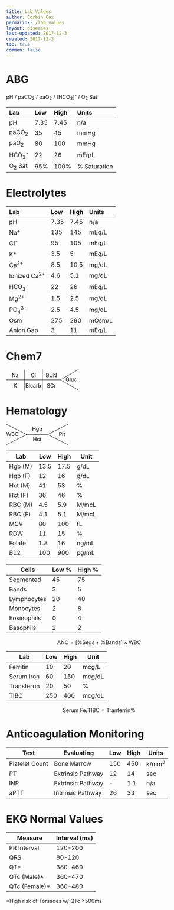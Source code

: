 ```yaml
---
title: Lab Values
author: Corbin Cox
permalink: /lab_values
layout: diseases
last-updated: 2017-12-3
created: 2017-12-3
toc: true
common: false
---
```


# ABG

pH / paCO<sub>2</sub>  / paO<sub>2</sub>  / [HCO<sub>3</sub>]<sup>-</sup> / O<sub>2</sub>  Sat

| Lab                         | Low  | High | Units        |
| :-------------------------- | :--- | :--- | :----------- |
| pH                          | 7.35 | 7.45 | n/a          |
| paCO<sub>2</sub>            | 35   | 45   | mmHg         |
| paO<sub>2</sub>             | 80   | 100  | mmHg         |
| HCO<sub>3</sub><sup>-</sup> | 22   | 26   | mEq/L        |
| O<sub>2</sub>  Sat          | 95%  | 100% | % Saturation |

# Electrolytes

| Lab                         | Low  | High | Units  |
| :-------------------------- | :--- | :--- | :----- |
| pH                          | 7.35 | 7.45 | n/a    |
| Na<sup>+</sup>              | 135  | 145  | mEq/L  |
| Cl<sup>-</sup>              | 95   | 105  | mEq/L  |
| K<sup>+</sup>               | 3.5  | 5    | mEq/L  |
| Ca<sup>2+</sup>             | 8.5  | 10.5 | mg/dL  |
| Ionized Ca<sup>2+</sup>     | 4.6  | 5.1  | mg/dL  |
| HCO<sub>3</sub><sup>-</sup> | 22   | 26   | mEq/L  |
| Mg<sup>2+</sup>             | 1.5  | 2.5  | mg/dL  |
| PO<sub>4</sub><sup>3-</sup> | 2.5  | 4.5  | mg/dL  |
| Osm                         | 275  | 290  | mOsm/L |
| Anion Gap                   | 3    | 11   | mEq/L  |



# Chem7

<svg width="14em" height="4em" class="chem7">
  <line x1="0" y1="50%" x2="75%" y2="50%" style="stroke-wdith:2px;stroke:black"/>
  <line x1="75%" y1="50%" x2="100%" y2="100%" style="stroke-wdith:2px;stroke:black"/>
  <line x1="75%" y1="50%" x2="100%" y2="0%" style="stroke-wdith:2px;stroke:black"/>
  <line x1="50%" y1="0%" x2="50%" y2="100%" style="stroke-wdith:2px;stroke:black"/>
  <line x1="25%" y1="0%" x2="25%" y2="100%" style="stroke-wdith:2px;stroke:black"/>
  <text x="12.5%" y="1.5em" text-anchor="middle">Na</text>
  <text x="12.5%" y="3.5em" text-anchor="middle">K</text>
  <text x="37.5%" y="1.5em" text-anchor="middle">Cl</text>
  <text x="37.5%" y="3.5em" text-anchor="middle"> Bicarb </text>
  <text x="62.5%" y="1.5em" text-anchor="middle">BUN</text>
  <text x="62.5%" y="3.5em" text-anchor="middle">SCr</text>
  <text x="90%" y="2.25em" text-anchor="middle">Gluc</text>
</svg>

# Hematology

<svg width="12em" height="4em" class="chem7">
  <line x1="0" y1="0" x2="33%" y2="50%" style="stroke-wdith:2px;stroke:black"/>
  <line x1="0" y1="100%" x2="33%" y2="50%" style="stroke-wdith:2px;stroke:black"/>
  <line x1="33%" x2="67%" y1="50%" y2="50%" style="stroke-wdith:2px;stroke:black"/>
  <line x1="100%" y1="0" x2="67%" y2="50%" style="stroke-wdith:2px;stroke:black"/>
  <line x1="100%" y1="100%" x2="67%" y2="50%" style="stroke-wdith:2px;stroke:black"/>
  <text x="10%" y="2.25em" text-anchor="middle">WBC</text>
  <text x="90%" y="2.25em" text-anchor="middle">Plt</text>
  <text x="50%" y="1.25em" text-anchor="middle">Hgb</text>
  <text x="50%" y="3.25em" text-anchor="middle">Hct</text>

</svg>

| Lab     | Low  | High | Unit  |
| ------- | ---- | ---- | ----- |
| Hgb (M) | 13.5 | 17.5 | g/dL  |
| Hgb (F) | 12   | 16   | g/dL  |
| Hct (M) | 41   | 53   | %     |
| Hct (F) | 36   | 46   | %     |
| RBC (M) | 4.5  | 5.9  | M/mcL |
| RBC (F) | 4.1  | 5.1  | M/mcL |
| MCV     | 80   | 100  | fL    |
| RDW     | 11   | 15   | %     |
| Folate  | 1.8  | 16   | ng/mL |
| B12     | 100  | 900  | pg/mL |


| Cells       | Low % | High % |
| ----------- | ----- | ------ |
| Segmented   | 45    | 75     |
| Bands       | 3     | 5      |
| Lymphocytes | 20    | 40     |
| Monocytes   | 2     | 8      |
| Eosinophils | 0     | 4      |
| Basophils   | 2     | 2      |

$$ \text{ANC} = \left[\% \text{Segs} + \% \text{Bands}\right] \times \text{WBC} $$

| Lab         | Low  | High | Unit   |
| ----------- | ---- | ---- | ------ |
| Ferritin    | 10   | 20   | mcg/L  |
| Serum Iron  | 60   | 150  | mcg/dL |
| Transferrin | 20   | 50   | %      |
| TIBC        | 250  | 400  | mcg/dL |

$$
\text{Serum Fe} / \text{TIBC} = \text{Tranferrin} \%
$$

# Anticoagulation Monitoring

| Test           | Evaluating        | Low  | High | Units            |
| -------------- | ----------------- | ---- | ---- | ---------------- |
| Platelet Count | Bone Marrow       | 150  | 450  | k/mm<sup>3</sup> |
| PT             | Extrinsic Pathway | 12   | 14   | sec              |
| INR            | Extrinsic Pathway | -    | 1.1  | n/a              |
| aPTT           | Intrinsic Pathway | 26   | 33   | sec              |

# EKG Normal Values

| Measure       | Interval (ms) |
| ------------- | ------------- |
| PR Interval   | 120-200       |
| QRS           | 80-120        |
| QT*           | 380-460       |
| QTc (Male)*   | 360-470       |
| QTc (Female)* | 360-480       |

*High risk of Torsades w/ QTc &ge;500ms
